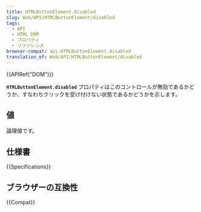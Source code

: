 ```yaml
---
title: HTMLButtonElement.disabled
slug: Web/API/HTMLButtonElement/disabled
tags:
  - API
  - HTML DOM
  - プロパティ
  - リファレンス
browser-compat: api.HTMLButtonElement.disabled
translation_of: Web/API/HTMLButtonElement/disabled
---
```

{{APIRef("DOM")}}

**`HTMLButtonElement.disabled`** プロパティはこのコントロールが無効であるかどうか、すなわちクリックを受け付けない状態であるかどうかを示します。

## 値

論理値です。

## 仕様書

{{Specifications}}

## ブラウザーの互換性

{{Compat}}
